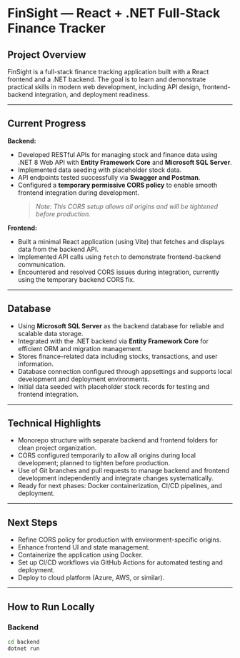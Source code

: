 # FinSight — React + .NET Full-Stack Finance Tracker

## Project Overview

FinSight is a full-stack finance tracking application built with a React frontend and a .NET backend. The goal is to learn and demonstrate practical skills in modern web development, including API design, frontend-backend integration, and deployment readiness.

---

## Current Progress

**Backend:**  
- Developed RESTful APIs for managing stock and finance data using .NET 8 Web API with **Entity Framework Core** and **Microsoft SQL Server**.  
- Implemented data seeding with placeholder stock data.  
- API endpoints tested successfully via **Swagger and Postman**.  
- Configured a **temporary permissive CORS policy** to enable smooth frontend integration during development.  
  > *Note: This CORS setup allows all origins and will be tightened before production.*

**Frontend:**  
- Built a minimal React application (using Vite) that fetches and displays data from the backend API.  
- Implemented API calls using `fetch` to demonstrate frontend-backend communication.  
- Encountered and resolved CORS issues during integration, currently using the temporary backend CORS fix.

---

## Database

- Using **Microsoft SQL Server** as the backend database for reliable and scalable data storage.  
- Integrated with the .NET backend via **Entity Framework Core** for efficient ORM and migration management.  
- Stores finance-related data including stocks, transactions, and user information.  
- Database connection configured through appsettings and supports local development and deployment environments.  
- Initial data seeded with placeholder stock records for testing and frontend integration.

---

## Technical Highlights

- Monorepo structure with separate backend and frontend folders for clean project organization.  
- CORS configured temporarily to allow all origins during local development; planned to tighten before production.  
- Use of Git branches and pull requests to manage backend and frontend development independently and integrate changes systematically.  
- Ready for next phases: Docker containerization, CI/CD pipelines, and deployment.

---

## Next Steps

- Refine CORS policy for production with environment-specific origins.  
- Enhance frontend UI and state management.  
- Containerize the application using Docker.  
- Set up CI/CD workflows via GitHub Actions for automated testing and deployment.  
- Deploy to cloud platform (Azure, AWS, or similar).

---

## How to Run Locally

### Backend

```bash
cd backend
dotnet run
